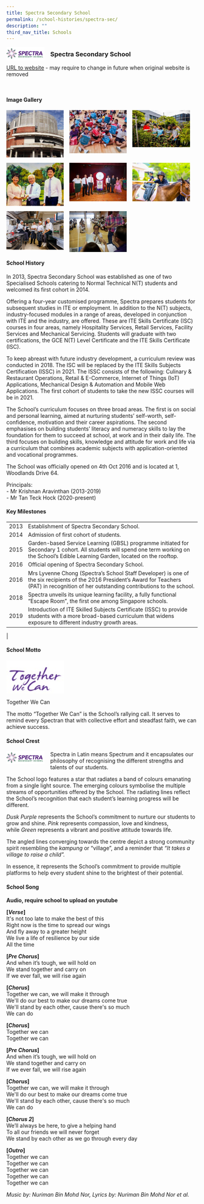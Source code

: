 ```yaml
---
title: Spectra Secondary School
permalink: /school-histories/spectra-sec/
description: ""
third_nav_title: Schools
---
```

<img src="/images/spectrasec1.jpg" style="width:20%;margin-right:15px;" align = "left">

### **Spectra Secondary School**
[URL to website](https://www.spectra.edu.sg/) - may require to change in future when original website is removed

<br clear="left">

#### **Image Gallery**

<p><a href="https://staging.d1yxymztqoj7qn.amplifyapp.com/images/spectrasec2.jpg">  
<img src="/images/spectrasec2.jpg" style="width:30%;margin-right:15px;" align = "left">
</a></p>

<p><a href="https://staging.d1yxymztqoj7qn.amplifyapp.com/images/spectrasec3.jpg">  
<img src="/images/spectrasec3.jpg" style="width:30%;margin-right:15px;" align = "left">
</a></p>

<p><a href="https://staging.d1yxymztqoj7qn.amplifyapp.com/images/spectrasec4.jpg">  
<img src="/images/spectrasec4.jpg" style="width:30%;margin-right:15px;" align = "left">
</a></p>

<br clear="left">

<p><a href="https://staging.d1yxymztqoj7qn.amplifyapp.com/images/spectrasec5.jpg">  
<img src="/images/spectrasec5.jpg" style="width:30%;margin-right:15px;" align = "left">
</a></p>

<p><a href="https://staging.d1yxymztqoj7qn.amplifyapp.com/images/spectrasec6.jpg">  
<img src="/images/spectrasec6.jpg" style="width:30%;margin-right:15px;" align = "left">
</a></p>

<p><a href="https://staging.d1yxymztqoj7qn.amplifyapp.com/images/spectrasec7.jpg">  
<img src="/images/spectrasec7.jpg" style="width:30%;margin-right:15px;" align = "left">
</a></p>

<br clear="left">

<p><a href="https://staging.d1yxymztqoj7qn.amplifyapp.com/images/spectrasec8.jpg">  
<img src="/images/spectrasec8.jpg" style="width:30%;margin-right:15px;" align = "left">
</a></p>

<p><a href="https://staging.d1yxymztqoj7qn.amplifyapp.com/images/spectrasec9.jpg">  
<img src="/images/spectrasec9.jpg" style="width:30%;margin-right:15px;" align = "left">
</a></p>

<br clear="left">

#### **School History**
In 2013, Spectra Secondary School was established as one of two Specialised Schools catering to Normal Technical N(T) students and welcomed its first cohort in 2014.

Offering a four-year customised programme, Spectra prepares students for subsequent studies in ITE or employment. In addition to the N(T) subjects, industry-focused modules in a range of areas, developed in conjunction with ITE and the industry, are offered. These are ITE Skills Certificate (ISC) courses in four areas, namely Hospitality Services, Retail Services, Facility Services and Mechanical Servicing. Students will graduate with two certifications, the GCE N(T) Level Certificate and the ITE Skills Certificate (ISC).

To keep abreast with future industry development, a curriculum review was conducted in 2018. The ISC will be replaced by the ITE Skills Subjects Certification (ISSC) in 2021. The ISSC consists of the following: Culinary & Restaurant Operations, Retail & E-Commerce, Internet of Things (IoT) Applications, Mechanical Design & Automation and Mobile Web Applications. The first cohort of students to take the new ISSC courses will be in 2021. 

The School’s curriculum focuses on three broad areas. The first is on social and personal learning, aimed at nurturing students’ self-worth, self-confidence, motivation and their career aspirations. The second emphasises on building students’ literacy and numeracy skills to lay the foundation for them to succeed at school, at work and in their daily life. The third focuses on building skills, knowledge and attitude for work and life via a curriculum that combines academic subjects with application-oriented and vocational programmes.

The School was officially opened on 4th Oct 2016 and is located at 1, Woodlands Drive 64.

Principals:<br>
\- Mr Krishnan Aravinthan (2013-2019)<br>
\- Mr Tan Teck Hock (2020-present)

#### **Key Milestones**

|  |  |
|:---:|---|
| 2013 | Establishment of Spectra Secondary School. |
| 2014 | Admission of first cohort of students. |
| 2015 | Garden-based Service Learning (GBSL) programme initiated for Secondary 1 cohort. All students will spend one term working on the School’s Edible Learning Garden, located on the rooftop. |
| 2016 | Official opening of Spectra Secondary School. |
| 2016 | Mrs Lyvenne Chong (Spectra’s School Staff Developer) is one of the six recipients of the 2016 President’s Award for Teachers (PAT) in recognition of her outstanding contributions to the school. |
| 2018 | Spectra unveils its unique learning facility, a fully functional “Escape Room”, the first one among Singapore schools. |
| 2019 | Introduction of ITE Skilled Subjects Certificate (ISSC) to provide students with a more broad-based curriculum that widens exposure to different industry growth areas. |
|

#### **School Motto**
<img src="/images/spectramotto.jpg" style="width:30%;margin-right:15px;" align = "left">

<br clear="left">

Together We Can

The motto “Together We Can” is the School’s rallying call. It serves to remind every Spectran that with collective effort and steadfast faith, we can achieve success.

#### **School Crest**
<img src="/images/spectrasec1.jpg" style="width:20%;margin-right:15px;" align = "left">

Spectra in Latin means Spectrum and it encapsulates our philosophy of recognising the different strengths and talents of our students.

The School logo features a star that radiates a band of colours emanating from a single light source. The emerging colours symbolise the multiple streams of opportunities offered by the School. The radiating lines reflect the School’s recognition that each student’s learning progress will be different.

_Dusk Purple_ represents the School’s commitment to nurture our students to grow and shine. _Pink_ represents compassion, love and kindness, while _Green_ represents a vibrant and positive attitude towards life.

The angled lines converging towards the centre depict a strong community spirit resembling the _kampung_ or “village”, and a reminder that _“It takes a village to raise a child”._

In essence, it represents the School’s commitment to provide multiple platforms to help every student shine to the brightest of their potential.

#### **School Song**
**Audio, require school to upload on youtube**

**\[_Verse_\]**<br>
It's not too late to make the best of this<br>
Right now is the time to spread our wings<br>
And fly away to a greater height<br>
We live a life of resilience by our side<br>
All the time

**\[_Pre_ _Chorus_\]**<br>
And when it’s tough, we will hold on<br>
We stand together and carry on<br>
If we ever fall, we will rise again

**\[_Chorus_\]**<br>
Together we can, we will make it through<br>
We'll do our best to make our dreams come true<br>
We'll stand by each other, cause there's so much<br>
We can do

**\[_Chorus_\]**<br>
Together we can<br>
Together we can

**\[_Pre_ _Chorus_\]**<br>
And when it’s tough, we will hold on<br>
We stand together and carry on<br>
If we ever fall, we will rise again

**\[_Chorus_\]**<br>
Together we can, we will make it through<br>
We'll do our best to make our dreams come true<br>
We'll stand by each other, cause there's so much<br>
We can do

**\[_Chorus 2_\]**<br>
We’ll always be here, to give a helping hand<br>
To all our friends we will never forget<br>
We stand by each other as we go through every day

**\[_Outro_\]**<br>
Together we can<br>
Together we can<br>
Together we can<br>
Together we can<br>
Together we can

_Music by: Nuriman Bin Mohd Nor, Lyrics by: Nuriman Bin Mohd Nor et al._